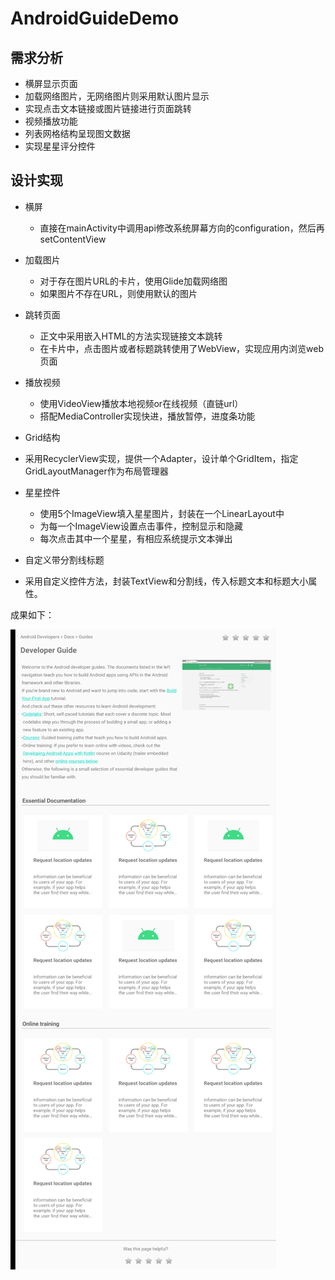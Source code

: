 # AndroidGuideDemo

## 需求分析

- 横屏显示页面
- 加载网络图片，无网络图片则采用默认图片显示
- 实现点击文本链接或图片链接进行页面跳转
- 视频播放功能
- 列表网格结构呈现图文数据
- 实现星星评分控件



## 设计实现

- 横屏

  - 直接在mainActivity中调用api修改系统屏幕方向的configuration，然后再setContentView
- 加载图片

  - 对于存在图片URL的卡片，使用Glide加载网络图
  - 如果图片不存在URL，则使用默认的图片
- 跳转页面

  - 正文中采用嵌入HTML的方法实现链接文本跳转
  - 在卡片中，点击图片或者标题跳转使用了WebView，实现应用内浏览web页面
- 播放视频

  - 使用VideoView播放本地视频or在线视频（直链url）
  - 搭配MediaController实现快进，播放暂停，进度条功能
- Grid结构
- 采用RecyclerView实现，提供一个Adapter，设计单个GridItem，指定GridLayoutManager作为布局管理器
- 星星控件
  - 使用5个ImageView填入星星图片，封装在一个LinearLayout中
  - 为每一个ImageView设置点击事件，控制显示和隐藏
  - 每次点击其中一个星星，有相应系统提示文本弹出
- 自定义带分割线标题
- 采用自定义控件方法，封装TextView和分割线，传入标题文本和标题大小属性。

 

成果如下：

![](img/pic1.jpg)
